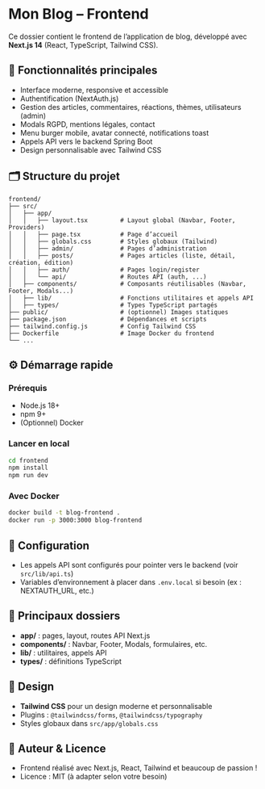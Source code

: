 # Mon Blog – Frontend

Ce dossier contient le frontend de l’application de blog, développé avec **Next.js 14** (React, TypeScript, Tailwind CSS).

## 🚀 Fonctionnalités principales
- Interface moderne, responsive et accessible
- Authentification (NextAuth.js)
- Gestion des articles, commentaires, réactions, thèmes, utilisateurs (admin)
- Modals RGPD, mentions légales, contact
- Menu burger mobile, avatar connecté, notifications toast
- Appels API vers le backend Spring Boot
- Design personnalisable avec Tailwind CSS

## 🗂️ Structure du projet

```
frontend/
├── src/
│   ├── app/
│   │   ├── layout.tsx         # Layout global (Navbar, Footer, Providers)
│   │   ├── page.tsx           # Page d’accueil
│   │   ├── globals.css        # Styles globaux (Tailwind)
│   │   ├── admin/             # Pages d’administration
│   │   ├── posts/             # Pages articles (liste, détail, création, édition)
│   │   ├── auth/              # Pages login/register
│   │   └── api/               # Routes API (auth, ...)
│   ├── components/            # Composants réutilisables (Navbar, Footer, Modals...)
│   ├── lib/                   # Fonctions utilitaires et appels API
│   ├── types/                 # Types TypeScript partagés
├── public/                    # (optionnel) Images statiques
├── package.json               # Dépendances et scripts
├── tailwind.config.js         # Config Tailwind CSS
├── Dockerfile                 # Image Docker du frontend
└── ...
```

## ⚙️ Démarrage rapide

### Prérequis
- Node.js 18+
- npm 9+
- (Optionnel) Docker

### Lancer en local
```bash
cd frontend
npm install
npm run dev
```

### Avec Docker
```bash
docker build -t blog-frontend .
docker run -p 3000:3000 blog-frontend
```

## 🔑 Configuration
- Les appels API sont configurés pour pointer vers le backend (voir `src/lib/api.ts`)
- Variables d’environnement à placer dans `.env.local` si besoin (ex : NEXTAUTH_URL, etc.)

## 🧩 Principaux dossiers
- **app/** : pages, layout, routes API Next.js
- **components/** : Navbar, Footer, Modals, formulaires, etc.
- **lib/** : utilitaires, appels API
- **types/** : définitions TypeScript

## 🎨 Design
- **Tailwind CSS** pour un design moderne et personnalisable
- Plugins : `@tailwindcss/forms`, `@tailwindcss/typography`
- Styles globaux dans `src/app/globals.css`

## 📝 Auteur & Licence
- Frontend réalisé avec Next.js, React, Tailwind et beaucoup de passion !
- Licence : MIT (à adapter selon votre besoin) 